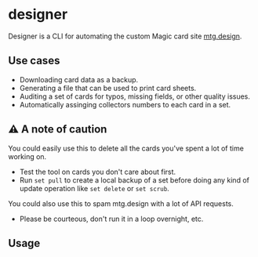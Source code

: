 # designer

Designer is a CLI for automating the custom Magic card site [mtg.design](mtg.design).

## Use cases

* Downloading card data as a backup.
* Generating a file that can be used to print card sheets.
* Auditing a set of cards for typos, missing fields, or other quality issues.
* Automatically assinging collectors numbers to each card in a set.

## ⚠️ A note of caution

You could easily use this to delete all the cards you've spent a lot of time working on.

* Test the tool on cards you don't care about first.
* Run `set pull` to create a local backup of a set before doing any kind of update operation like `set delete` or `set scrub`.

You could also use this to spam mtg.design with a lot of API requests.

* Please be courteous, don't run it in a loop overnight, etc.

## Usage
